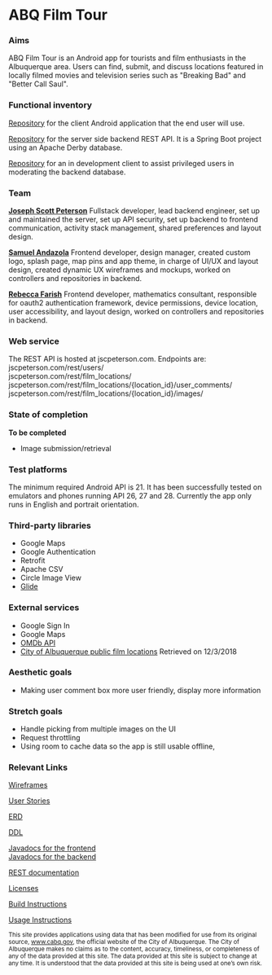 # ABQ Film Tour

### Aims
ABQ Film Tour is an Android app for tourists and film enthusiasts in the Albuquerque area. Users can find, submit, and discuss locations featured in locally filmed movies and television series such as "Breaking Bad" and "Better Call Saul".

### Functional inventory

[Repository](https://github.com/ABQFilmTour/ABQFilmTour) for the client Android application that the end user will use.

[Repository](https://github.com/ABQFilmTour/ABQFilmTourBackend) for the server side backend REST API. It is a Spring Boot project using an Apache Derby database.

[Repository](https://abqfilmtour.github.io/OdeonClient/) for an in development client to assist privileged users in moderating the backend database.

### Team
[**Joseph Scott Peterson**](https://jscpeterson.github.io)
Fullstack developer, lead backend engineer, set up and maintained the server, set up API security, set up backend to frontend communication, activity stack management, shared preferences and layout design.

[**Samuel Andazola**](https://github.com/samz0la)
Frontend developer, design manager, created custom logo, splash page, map pins and app theme, in charge of UI/UX and layout design, created dynamic UX wireframes and mockups, worked on controllers and repositories in backend.

[**Rebecca Farish**](https://github.com/rebfarish)
Frontend developer, mathematics consultant, responsible for oauth2 authentication framework, device permissions, device location, user accessibility, and layout design, worked on controllers and repositories in backend.

### Web service
The REST API is hosted at jscpeterson.com. Endpoints are: <br />
jscpeterson.com/rest/users/ <br />
jscpeterson.com/rest/film_locations/ <br />
jscpeterson.com/rest/film_locations/{location_id}/user_comments/ <br />
jscpeterson.com/rest/film_locations/{location_id}/images/ <br />

### State of completion
**To be completed**
- Image submission/retrieval

### Test platforms
The minimum required Android API is 21. It has been successfully tested on emulators and phones running API 26, 27 and 28. Currently the app only runs in English and portrait orientation.

### Third-party libraries
- Google Maps
- Google Authentication
- Retrofit
- Apache CSV
- Circle Image View
- [Glide](http://bumptech.github.io/glide/)

### External services
-  Google Sign In
-  Google Maps
-  [OMDb API](http://www.omdbapi.com/)
-  [City of Albuquerque public film locations](http://data.cabq.gov/business/filmlocations/filmlocationsJSON_ALL) Retrieved on 12/3/2018

### Aesthetic goals
- Making user comment box more user friendly, display more information

### Stretch goals
- Handle picking from multiple images on the UI
- Request throttling
- Using room to cache data so the app is still usable offline, 

### Relevant Links

[Wireframes](https://xd.adobe.com/view/81f12600-75b1-4f07-7cc3-a86bc45dacf9-f7c0/)

[User Stories](docs/UserStories.md)

[ERD](docs/ERD.pdf)

[DDL](https://abqfilmtour.github.io/ABQFilmTourBackend/create.sql)

[Javadocs for the frontend](https://abqfilmtour.github.io/ABQFilmTour/docs/api/index.html) <br />
[Javadocs for the backend](https://abqfilmtour.github.io/ABQFilmTourBackend/docs/api/index.html)

[REST documentation](https://abqfilmtour.github.io/ABQFilmTourBackend/docs/rest/api.html)

[Licenses](docs/Licenses.md)

[Build Instructions](docs/BuildInstructions.md)

[Usage Instructions](docs/UsageInstructions.md)

<sub>This site provides applications using data that has been modified for use from its original source, www.cabq.gov, the official website of the City of Albuquerque. The City of Albuquerque makes no claims as to the content, accuracy, timeliness, or completeness of any of the data provided at this site. The data provided at this site is subject to change at any time. It is understood that the data provided at this site is being used at one’s own risk.</sub>
